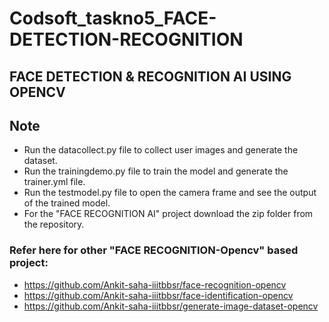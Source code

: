# Codsoft_taskno5_FACE-DETECTION-RECOGNITION
## FACE DETECTION & RECOGNITION AI USING OPENCV

## Note
-  Run the datacollect.py file to collect user images and generate the dataset.
-  Run the trainingdemo.py file to train the model and generate the trainer.yml file.
-  Run the testmodel.py file to open the camera frame and see the output of the trained model.
-  For the "FACE RECOGNITION AI" project download the zip folder from the repository.
### Refer here for other "FACE RECOGNITION-Opencv" based project:
- https://github.com/Ankit-saha-iiitbbsr/face-recognition-opencv
- https://github.com/Ankit-saha-iiitbbsr/face-identification-opencv
- https://github.com/Ankit-saha-iiitbbsr/generate-image-dataset-opencv

